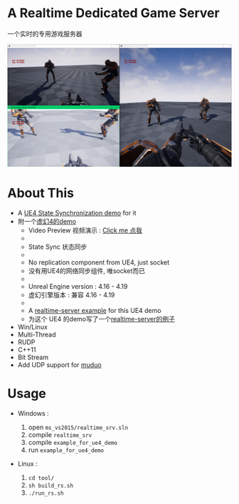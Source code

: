 # A Realtime Dedicated Game Server

一个实时的专用游戏服务器


![UE4DemoScreenshot.png](./img/UE4DemoScreenshot.png)




<!-- 

# Download & Play
 
 
- Client : [UE4ClientDemo.exe (Win32)](https://pan.baidu.com/s/1B0pMYls7JVYqEWyKH4gkXg) , just check it out !

- 客户端 : 下载 [UE4ClientDemo.exe (Win32)](https://pan.baidu.com/s/1B0pMYls7JVYqEWyKH4gkXg) 玩一下 !

- Server : A server instance is running on my VPS, so just double click the UE4ClientDemo.exe that will connect to my server automatically, enjoy !

- 服务器 : 我VPS上运行着一个服务器实例, 你只需要双击 UE4ClientDemo.exe , 它就会自动连到服务器啦 

! -->



# About This 



- A [UE4 State Synchronization demo](https://github.com/no5ix/realtime-server-ue4-demo) for it
- 附一个[虚幻4的demo](https://github.com/no5ix/realtime-server-ue4-demo)
    - Video Preview 视频演示 : [Click me 点我](https://hulinhong.com)
    - 
    - State Sync 状态同步
    - 
    - No replication component from UE4, just socket
    - 没有用UE4的网络同步组件, 唯socket而已
    - 
    - Unreal Engine version : 4.16 - 4.19
    - 虚幻引擎版本 : 兼容 4.16 - 4.19
    -
    - A [realtime-server example](https://github.com/no5ix/realtime-server/tree/master/example/for_ue4_demo) for this UE4 demo
    - 为这个 UE4 的demo写了一个[realtime-server的例子](https://github.com/no5ix/realtime-server/tree/master/example/for_ue4_demo)
- Win/Linux
- Multi-Thread
- RUDP
- C++11
- Bit Stream
- Add UDP support for [muduo](https://github.com/chenshuo/muduo)



# Usage


- Windows : 

    1. open ` ms_vs2015/realtime_srv.sln `
    2. compile ` realtime_srv `
    3. compile ` example_for_ue4_demo `
    4. run ` example_for_ue4_demo `

- Linux : 

    1. `cd tool/`
    2. `sh build_rs.sh`
    3. `./run_rs.sh`